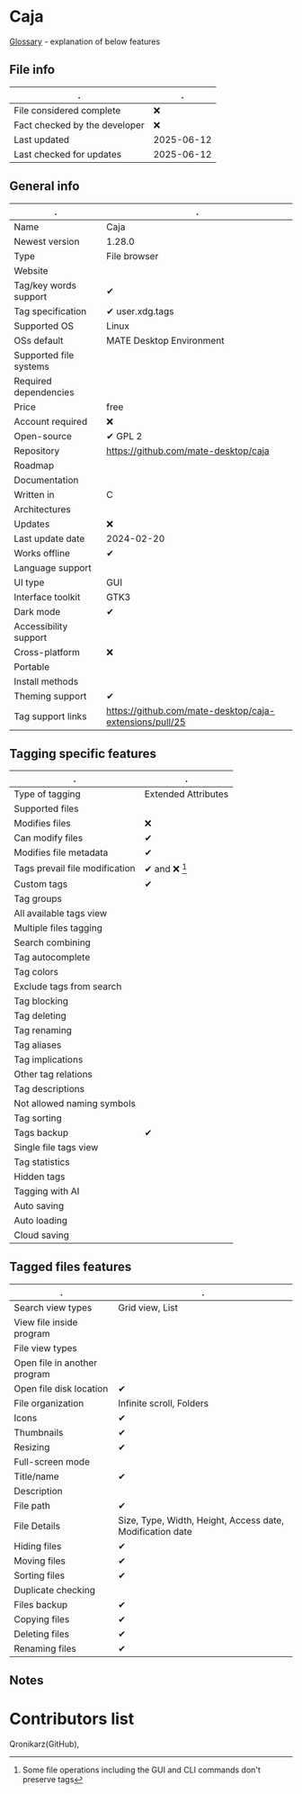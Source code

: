 # Caja
[Glossary](glossary.md) - explanation of below features

## File info
. | . |
---|---
File considered complete | ❌
Fact checked by the developer | ❌
Last updated | 2025-06-12
Last checked for updates | 2025-06-12

## General info
. | . |
---|---
Name | Caja
Newest version | 1.28.0
Type | File browser
Website | 
Tag/key words support | ✔
Tag specification | ✔ user.xdg.tags
Supported OS | Linux
OSs default | MATE Desktop Environment
Supported file systems | 
Required dependencies | 
Price | free
Account required | ❌
Open-source | ✔ GPL 2
Repository | https://github.com/mate-desktop/caja
Roadmap | 
Documentation | 
Written in | C
Architectures | 
Updates | ❌
Last update date | 2024-02-20
Works offline | ✔
Language support | 
UI type | GUI
Interface toolkit | GTK3
Dark mode | ✔
Accessibility support | 
Cross-platform | ❌
Portable | 
Install methods | 
Theming support | ✔
Tag support links | https://github.com/mate-desktop/caja-extensions/pull/25

## Tagging specific features
. | . |
---|---
Type of tagging | Extended Attributes
Supported files | 
Modifies files | ❌
Can modify files | ✔
Modifies file metadata | ✔
Tags prevail file modification | ✔ and ❌ [^1]
Custom tags | ✔
Tag groups | 
All available tags view | 
Multiple files tagging | 
Search combining | 
Tag autocomplete | 
Tag colors | 
Exclude tags from search | 
Tag blocking | 
Tag deleting | 
Tag renaming | 
Tag aliases | 
Tag implications | 
Other tag relations | 
Tag descriptions | 
Not allowed naming symbols | 
Tag sorting | 
Tags backup | ✔
Single file tags view | 
Tag statistics | 
Hidden tags | 
Tagging with AI | 
Auto saving | 
Auto loading | 
Cloud saving | 

## Tagged files features
. | . |
---|---
Search view types | Grid view, List
View file inside program | 
File view types | 
Open file in another program | 
Open file disk location | ✔
File organization | Infinite scroll, Folders
Icons | ✔
Thumbnails | ✔
Resizing | ✔
Full-screen mode | 
Title/name | ✔
Description | 
File path | ✔
File Details | Size, Type, Width, Height, Access date, Modification date
Hiding files | ✔
Moving files | ✔
Sorting files | ✔
Duplicate checking | 
Files backup | ✔
Copying files | ✔
Deleting files | ✔
Renaming files | ✔

## Notes


# Contributors list
Qronikarz(GitHub), 

[^1]: Some file operations including the GUI and CLI commands don't preserve tags
